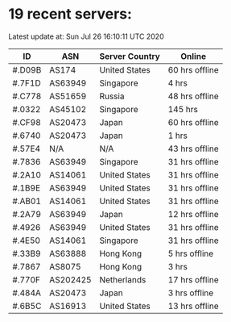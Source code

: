 # 19 recent servers:

Latest update at: Sun Jul 26 16:10:11 UTC 2020

| ID | ASN | Server Country | Online |
| -- | --- | -------------- | ------ |
| #.D09B | AS174 | United States | 60 hrs offline |
| #.7F1D | AS63949 | Singapore | 4 hrs |
| #.C778 | AS51659 | Russia | 48 hrs offline |
| #.0322 | AS45102 | Singapore | 145 hrs |
| #.CF98 | AS20473 | Japan | 60 hrs offline |
| #.6740 | AS20473 | Japan | 1 hrs |
| #.57E4 | N/A | N/A | 43 hrs offline |
| #.7836 | AS63949 | Singapore | 31 hrs offline |
| #.2A10 | AS14061 | United States | 31 hrs offline |
| #.1B9E | AS63949 | United States | 31 hrs offline |
| #.AB01 | AS14061 | United States | 31 hrs offline |
| #.2A79 | AS63949 | Japan | 12 hrs offline |
| #.4926 | AS63949 | United States | 31 hrs offline |
| #.4E50 | AS14061 | Singapore | 31 hrs offline |
| #.33B9 | AS63888 | Hong Kong | 5 hrs offline |
| #.7867 | AS8075 | Hong Kong | 3 hrs |
| #.770F | AS202425 | Netherlands | 17 hrs offline |
| #.484A | AS20473 | Japan | 3 hrs offline |
| #.6B5C | AS16913 | United States | 13 hrs offline |

